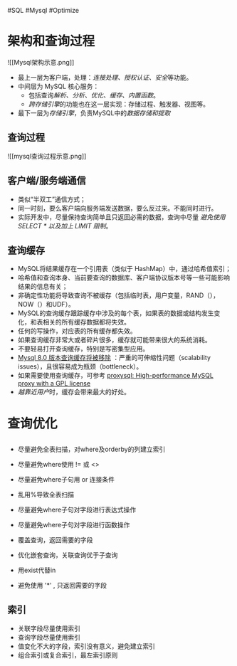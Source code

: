#SQL #Mysql #Optimize

# 架构和查询过程
![[Mysql架构示意.png]]

- 最上一层为客户端，处理：*连接处理、授权认证、安全*等功能。
- 中间层为 MySQL 核心服务：
	- 包括查询*解析、分析、优化、缓存、内置函数*。
	- *跨存储引擎*的功能也在这一层实现：存储过程、触发器、视图等。
- 最下一层为*存储引擎*，负责MySQL中的*数据存储和提取*

## 查询过程
![[mysql查询过程示意.png]]

## 客户端/服务端通信
- 类似“半双工”通信方式；
- 同一时刻，要么客户端向服务端发送数据，要么反过来。不能同时进行。
- 实际开发中，尽量保持查询简单且只返回必需的数据，查询中尽量 *避免使用 SELECT \* 以及加上 LIMIT 限制*。


## 查询缓存
- MySQL将结果缓存在一个引用表（类似于 HashMap）中，通过哈希值索引；
- 哈希值和查询本身、当前要查询的数据库、客户端协议版本号等一些可能影响结果的信息有关；
- 非确定性功能将导致查询不被缓存（包括临时表，用户变量，RAND（），NOW（）和UDF）。
- MySQL的查询缓存跟踪缓存中涉及的每个表，如果表的数据或结构发生变化，和表相关的所有缓存数据都将失效。
- 任何的写操作，对应表的所有缓存都失效。
- 如果查询缓存非常大或者碎片很多，缓存就可能带来很大的系统消耗。
- 不要轻易打开查询缓存，特别是写密集型应用。
- [Mysql 8.0 版本查询缓存将被移除](https://dev.mysql.com/blog-archive/mysql-8-0-retiring-support-for-the-query-cache/) ：严重的可伸缩性问题（scalability issues），且很容易成为瓶颈（bottleneck）。
- 如果需要使用查询缓存，可参考 [proxysql: High-performance MySQL proxy with a GPL license](https://github.com/sysown/proxysql)
- *越靠近用户*时，缓存会带来最大的好处。


# 查询优化
## 
- 尽量避免全表扫描，对where及orderby的列建立索引  
- 尽量避免where使用 != 或 <>  
- 尽量避免where子句用 or 连接条件  
- 乱用%导致全表扫描  
- 尽量避免where子句对字段进行表达式操作  
- 尽量避免where子句对字段进行函数操作  
- 覆盖查询，返回需要的字段  
- 优化嵌套查询，关联查询优于子查询  

- 用exist代替in  
- 避免使用 '\*' , 只返回需要的字段

## 索引
- 关联字段尽量使用索引
- 查询字段尽量使用索引
- 值变化不大的字段，索引没有意义，避免建立索引
- 组合索引或复合索引，最左索引原则  
